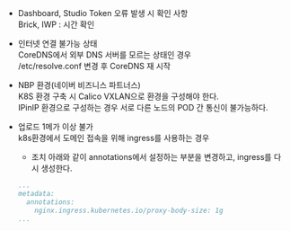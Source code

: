 - Dashboard, Studio Token 오류 발생 시 확인 사항  
    Brick, IWP : 시간 확인  

- 인터넷 연결 불가능 상태  
    CoreDNS에서 외부 DNS 서버를 모르는 상태인 경우  
    /etc/resolve.conf 변경 후 CoreDNS 재 시작  

- NBP 환경(네이버 비즈니스 파트너스)   
	K8S 환경 구축 시 Calico VXLAN으로 환경을 구성해야 한다.  
	IPinIP 환경으로 구성하는 경우 서로 다른 노드의 POD 간 통신이 불가능하다.  
	
- 업로드 1메가 이상 불가  
	k8s환경에서 도메인 접속을 위해 ingress를 사용하는 경우  
	* 조치
	아래와 같이 annotations에서 설정하는 부분을 변경하고, ingress를 다시 생성한다. 
	```yaml
	...
	metadata:
	  annotations:
		nginx.ingress.kubernetes.io/proxy-body-size: 1g
	...
	```
